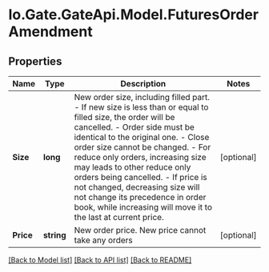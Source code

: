 
# Io.Gate.GateApi.Model.FuturesOrderAmendment

## Properties

Name | Type | Description | Notes
------------ | ------------- | ------------- | -------------
**Size** | **long** | New order size, including filled part.  - If new size is less than or equal to filled size, the order will be cancelled. - Order side must be identical to the original one. - Close order size cannot be changed. - For reduce only orders, increasing size may leads to other reduce only orders being cancelled. - If price is not changed, decreasing size will not change its precedence in order book, while increasing will move it to the last at current price. | [optional] 
**Price** | **string** | New order price. New price cannot take any orders | [optional] 

[[Back to Model list]](../README.md#documentation-for-models)
[[Back to API list]](../README.md#documentation-for-api-endpoints)
[[Back to README]](../README.md)
